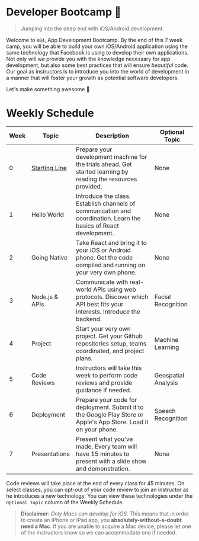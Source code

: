 Developer Bootcamp :rocket:
===========================

 > Jumping into the deep end with iOS/Android development.

Welcome to `A04`, App Development Bootcamp. By the end of this 7 week camp, you will be able to build your own iOS/Android application using the same technology that Facebook is using to develop their own applications. Not only will we provide you with the knowledge necessary for app development, but also some best practices that will ensure *beautiful* code. Our goal as instructors is to introduce you into the world of development in a manner that will foster your growth as potential software developers.

Let's make something awesome :tada:

Weekly Schedule
===============
Week | Topic              | Description                                                                                                               | Optional Topic
---- | ------------------ | ------------------------------------------------------------------------------------------------------------------------- | -------------------
   0 | [Starting Line](1) | Prepare your development machine for the trials ahead. Get started learning by reading the resources provided.            | None
   1 | Hello World        | Introduce the class. Establish channels of communication and coordination. Learn the basics of React development.         | None
   2 | Going Native       | Take React and bring it to your iOS or Android phone. Get the code compiled and running on your very own phone.           | None
   3 | Node.js & APIs     | Communicate with real-world APIs using web protocols. Discover which API best fits your interests. Introduce the backend. | Facial Recognition
   4 | Project            | Start your very own project. Get your Github repositories setup, teams coordinated, and project plans.                    | Machine Learning
   5 | Code Reviews       | Instructors will take this week to perform code reviews and provide guidance if needed.                                   | Geospatial Analysis
   6 | Deployment         | Prepare your code for deployment. Submit it to the Google Play Store or Apple's App Store. Load it on your phone.         | Speech Recognition
   7 | Presentations      | Present what you've made. Every team will have 15 minutes to present with a slide show and demonstration.                 | None

Code reviews will take place at the end of every class for 45 minutes. On select classes, you can opt-out of your code review to join an instructor as he introduces a new technology. You can view these technologies under the `Optional Topic` column of the Weekly Schedule.

 > **Disclaimer**: *Only Macs can develop for iOS.* This means that in order to create an iPhone or iPad app, you **absolutely-without-a-doubt need a Mac**. If you are unable to acquire a Mac device, please let one of the instructors know so we can accommodate one if needed.

[1]: https://github.com/ArdentLabs/bootcamp/tree/master/week0
